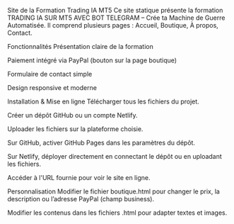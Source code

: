 Site de la Formation Trading IA MT5
Ce site statique présente la formation TRADING IA SUR MT5 AVEC BOT TELEGRAM – Crée ta Machine de Guerre Automatisée.
Il comprend plusieurs pages : Accueil, Boutique, À propos, Contact.

Fonctionnalités
Présentation claire de la formation

Paiement intégré via PayPal (bouton sur la page boutique)

Formulaire de contact simple

Design responsive et moderne

Installation & Mise en ligne
Télécharger tous les fichiers du projet.

Créer un dépôt GitHub ou un compte Netlify.

Uploader les fichiers sur la plateforme choisie.

Sur GitHub, activer GitHub Pages dans les paramètres du dépôt.

Sur Netlify, déployer directement en connectant le dépôt ou en uploadant les fichiers.

Accéder à l'URL fournie pour voir le site en ligne.

Personnalisation
Modifier le fichier boutique.html pour changer le prix, la description ou l’adresse PayPal (champ business).

Modifier les contenus dans les fichiers .html pour adapter textes et images.
